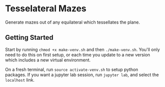 # Tesselateral Mazes

Generate mazes out of any equilateral which tessellates the plane.

## Getting Started

Start by running `chmod +x make-venv.sh` and then `./make-venv.sh`. You'll only need to
do this on first setup, or each time you update to a new version which includes a new
virtual environment.

On a fresh terminal, run `source activate-venv.sh` to setup python packages. If you
want a jupyter lab session, run `jupyter lab`, and select the `localhost` link.
